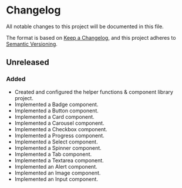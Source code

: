 # Changelog

All notable changes to this project will be documented in this file.

The format is based on [Keep a Changelog](https://keepachangelog.com/en/1.0.0/),
and this project adheres to [Semantic Versioning](https://semver.org/spec/v2.0.0.html).

## Unreleased

### Added

- Created and configured the helper functions & component library project.
- Implemented a Badge component.
- Implemented a Button component.
- Implemented a Card component.
- Implemented a Carousel component.
- Implemented a Checkbox component.
- Implemented a Progress component.
- Implemented a Select component.
- Implemented a Spinner component.
- Implemented a Tab component.
- Implemented a Textarea component.
- Implemented an Alert component.
- Implemented an Image component.
- Implemented an Input component.
